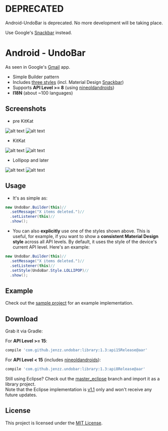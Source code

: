 DEPRECATED
==========
Android-UndoBar is deprecated. No more development will be taking place.

Use Google's [Snackbar](https://www.google.com/design/spec/components/snackbars-toasts.html) instead.

Android - UndoBar
==============
As seen in Google's [Gmail](https://play.google.com/store/apps/details?id=com.google.android.gm) app.

* Simple Builder pattern
* Includes [three styles](https://github.com/jenzz/Android-UndoBar/blob/develop/library/src/main/java/com/jensdriller/libs/undobar/UndoBar.java#L24-50) (incl. Material Design [Snackbar](http://www.google.com/design/spec/components/snackbars-toasts.html))
* Supports **API Level >= 8**
(using [nineoldandroids](http://nineoldandroids.com/))
* **I18N** (about ~100 languages)

Screenshots
-----------
* pre KitKat

![alt text](https://raw.github.com/jenzz/Android-UndoBar/master/assets/Screenshot1.png "Undo Bar")
![alt text](https://raw.github.com/jenzz/Android-UndoBar/master/assets/Screenshot2.png "Undo Bar Pressed")

* KitKat

![alt text](https://raw.github.com/jenzz/Android-UndoBar/master/assets/Screenshot3.png "Undo Bar KitKat")
![alt text](https://raw.github.com/jenzz/Android-UndoBar/master/assets/Screenshot4.png "Undo Bar KitKat Pressed")

* Lollipop and later

![alt text](https://raw.github.com/jenzz/Android-UndoBar/master/assets/Screenshot5.png "Undo Bar Lollipop")
![alt text](https://raw.github.com/jenzz/Android-UndoBar/master/assets/Screenshot6.png "Undo Bar Lollipop Pressed")

Usage
-----
* It's as simple as:

```java
new UndoBar.Builder(this)//
  .setMessage("X items deleted.")//
  .setListener(this)//
  .show();
```

* You can also **explicitly** use one of the styles shown above. This is useful, for example, if you want to show a **consistent Material Design style** across all API levels. By default, it uses the style of the device's current API level. Here's an example:

```java
new UndoBar.Builder(this)//
  .setMessage("X items deleted.")//
  .setListener(this)//
  .setStyle(UndoBar.Style.LOLLIPOP)//
  .show();
```

Example
-------
Check out the [sample project](https://github.com/jenzz/Android-UndoBar/tree/master/sample) for an example implementation.

Download
--------

Grab it via Gradle:

For **API Level >= 15**:

```groovy
compile 'com.github.jenzz.undobar:library:1.3:api15Release@aar'
```

For **API Level < 15** (includes [nineoldandroids](http://nineoldandroids.com/)):

```groovy
compile 'com.github.jenzz.undobar:library:1.3:api8Release@aar'
```

Still using Eclipse? Check out the [master_eclipse](https://github.com/jenzz/Android-UndoBar/tree/master_eclipse) branch and import it as a library project.<br />
Note that the Eclipse implementation is [v1.1](https://github.com/jenzz/Android-UndoBar/releases/tag/v1.1) only and won't receive any future updates.

License
-------
This project is licensed under the [MIT License](https://raw.githubusercontent.com/jenzz/Android-UndoBar/master/LICENSE).

